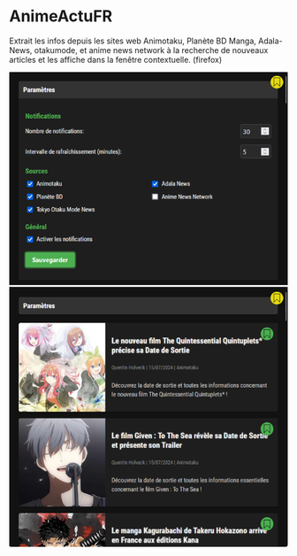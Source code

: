 # AnimeActuFR
Extrait les infos depuis les sites web Animotaku, Planète BD Manga, Adala-News, otakumode, et anime news network à la recherche de nouveaux articles et les affiche dans la fenêtre contextuelle.
(firefox)



![screenshot](https://github.com/RoyRiv3r/AnimeActuFR/blob/main/021935.png)
![screenshot](https://github.com/RoyRiv3r/AnimeActuFR/blob/main/131825.png)
